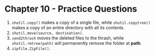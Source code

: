 # Chapter 10 - Practice Questions

1. `shutil.copy()` makes a copy of a single file, while `shutil.copytree()` makes a copy of an entire directory with all its contents.
2. `shutil.move(source, destination)`.
3. `send2thrash` moves the deleted files to the thrash, while `shutil.rmtree(path)` will permanently remove the folder at __path__.
4. `zipfile.ZipFile()`.